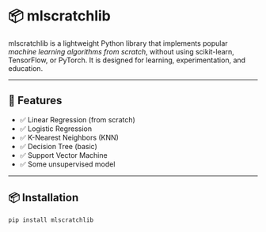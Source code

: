 # 📦 mlscratchlib

mlscratchlib is a lightweight Python library that implements popular *machine learning algorithms from scratch*, without using scikit-learn, TensorFlow, or PyTorch. It is designed for learning, experimentation, and education.

---

## 🚀 Features

- ✅ Linear Regression (from scratch)
- ✅ Logistic Regression
- ✅ K-Nearest Neighbors (KNN)
- ✅ Decision Tree (basic)
- ✅ Support Vector Machine 
- ✅ Some unsupervised model

---

## 📦 Installation

```bash
pip install mlscratchlib